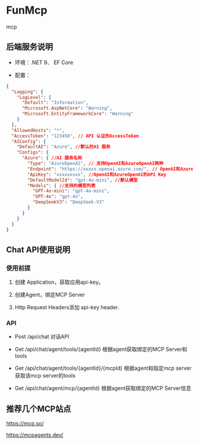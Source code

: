# FunMcp

mcp

## 后端服务说明

- 环境：.NET 9、 EF Core

- 配置：

``` Json
{
  "Logging": {
    "LogLevel": {
      "Default": "Information",
      "Microsoft.AspNetCore": "Warning",
      "Microsoft.EntityFrameworkCore": "Warning"
    }
  },
  "AllowedHosts": "*",
  "AccessToken": "123456", // API 认证的AccessToken
  "AIConfig": {
    "DefaultAI": "Azure", //默认的AI 服务
    "Configs": {
      "Azure": { //AI 服务名称
        "Type": "AzureOpenAI", // 支持OpenAI和AzureOpenAI两种
        "Endpoint": "https://xxxxx.openai.azure.com/", // OpenAI和AzureOpenAI请求地址
        "ApiKey": "xxxxxxxxx", //OpenAI和AzureOpenAI的API Key
        "DefaultModelId": "gpt-4o-mini", //默认模型
        "Models": { //支持的模型列表
          "GPT-4o-mini": "gpt-4o-mini",
          "GPT-4o": "gpt-4o",
          "DeepSeekV3": "DeepSeek-V3"
        }
      }
    }
  }
}
```

## Chat API使用说明

### 使用前提

1. 创建 Application，获取应用api-key。

2. 创建Agent，绑定MCP Server

3. Http Request Headers添加 api-key header.

### API

- Post /api/chat 对话API

- Get /api/chat/agent/tools/{agentId} 根据agent获取绑定的MCP Server和tools

- Get /api/chat/agent/tools/{agentId}/{mcpId} 根据agent和指定mcp server获取该mcp server的tools

- Get /api/chat/agent/mcp/{agentId} 根据agent获取绑定的MCP Server信息


## 推荐几个MCP站点

https://mcp.so/

https://mcpagents.dev/